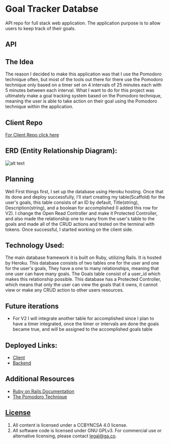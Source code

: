 # Goal Tracker Databse

API repo for full stack web application. The application purpose is
to allow users to keep track of their goals.

## API

## The Idea

The reason I decided to make this application was that I use the Pomodoro
technique often, but most of the tools out there for there use the  Pomodoro
technique only based on a  timer set on 4 intervals of 25 minutes each with 5
minutes between each interval. What I want to do for this project was ultimately
make a goal tracking system based on the Pomodoro technique, meaning the user is
able to take action on their goal using the Pomodoro technique within the
application.

## Client Repo

[For Client Repo click here](https://github.com/luissoldevilla/goal-pomodoro-project-client)

## ERD (Entity Relationship Diagram):
![alt text](https://i.imgur.com/S3xE7I8.png)

## Planning

Well First things first, I set up the database using Heroku hosting. Once that
its done and deploy successfully, I'll start creating my table(Scaffold)
for the user's goals, this table consists of an ID by default,  Title(string),
Description(string), and a boolean for accomplished (I added this row for V2).
I change the Open Read Controller and make it Protected Controller, and also
made the relationship one to many from the user's table to the goals and made
all of the CRUD actions and tested on the terminal with tokens. Once successful,
I started working on the client side.

## Technology Used:

The main database framework it is built on Ruby, utilizing Rails. It is hosted
by Heroku. This database consists of two tables one for the user and one for the
user's goals, They have a one to many relationships, meaning that one user can
have many goals. The Goals table consist of a user_id  which makes this
relationship possible. This database has a Protected Controller, which means
that only the user can view the goals that it owns, it cannot view or make any
CRUD action to other users resources.

## Future iterations

- For V2 I will integrate another table for accomplished since I plan to have a
timer integrated, once the timer or intervals are done the goals became true,
and will be assigned to the accomplished goals table

## Deployed Links:

- [Client](https://luissoldevilla.github.io/goal-pomodoro-project-client/)
- [Backend](https://sleepy-tor-47880.herokuapp.com/)

## Additional Resources
- [Ruby on Rails Documentation](http://guides.rubyonrails.org/index.html)
- [The Pomodoro Technique](https://lifehacker.com/productivity-101-a-primer-to-the-pomodoro-technique-1598992730)

## [License](LICENSE)

1.  All content is licensed under a CC­BY­NC­SA 4.0 license.
1.  All software code is licensed under GNU GPLv3. For commercial use or
    alternative licensing, please contact legal@ga.co.
